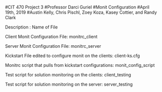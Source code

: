 #CIT 470 Project 3
#Professor Darci Guriel
#Monit Configuration
#April 19th, 2019
#Austin Kelly, Chris Pischl, Zoey Koza, Kasey Cottier, and Randy Clark

Description           :              Name of File

Client Monit Configuration File: monitrc_client

Server Monit Configuration File: monitrc_server

Kickstart File edited to configure monit on the clients: client-ks.cfg

Monitrc script that pulls from kickstart configurations: monit_config_script

Test script for solution monitoring on the clients: client_testing

Test script for solution monitoring on the server: server_testing

